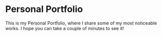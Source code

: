 # Personal Portfolio

This is my Personal Portfolio, where I share some of my most noticeable works. I hope you can take a couple of minutes to see it!


